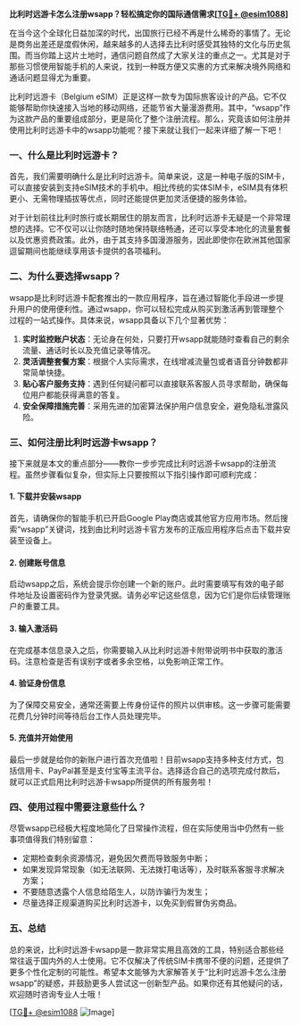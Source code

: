 **比利时远游卡怎么注册wsapp？轻松搞定你的国际通信需求[[TG💪+ @esim1088](https://t.me/s/esim1088)]**

在当今这个全球化日益加深的时代，出国旅行已经不再是什么稀奇的事情了。无论是商务出差还是度假休闲，越来越多的人选择去比利时感受其独特的文化与历史氛围。而当你踏上这片土地时，通信问题自然成了大家关注的重点之一。尤其是对于那些习惯使用智能手机的人来说，找到一种既方便又实惠的方式来解决境外网络和通话问题显得尤为重要。

比利时远游卡（Belgium eSIM）正是这样一款专为国际旅客设计的产品。它不仅能够帮助你快速接入当地的移动网络，还能节省大量漫游费用。其中，“wsapp”作为这款产品的重要组成部分，更是简化了整个注册流程。那么，究竟该如何注册并使用比利时远游卡中的wsapp功能呢？接下来就让我们一起来详细了解一下吧！

### 一、什么是比利时远游卡？

首先，我们需要明确什么是比利时远游卡。简单来说，这是一种电子版的SIM卡，可以直接安装到支持eSIM技术的手机中。相比传统的实体SIM卡，eSIM具有体积更小、无需物理插拔等优点，同时还能提供更加灵活便捷的服务体验。

对于计划前往比利时旅行或长期居住的朋友而言，比利时远游卡无疑是一个非常理想的选择。它不仅可以让你随时随地保持联络畅通，还可以享受本地化的流量套餐以及优惠资费政策。此外，由于其支持多国漫游服务，因此即使你在欧洲其他国家逗留期间也能继续享用该卡提供的各项福利。

### 二、为什么要选择wsapp？

wsapp是比利时远游卡配套推出的一款应用程序，旨在通过智能化手段进一步提升用户的使用便利性。通过wsapp，你可以轻松完成从购买到激活再到管理整个过程的一站式操作。具体来说，wsapp具备以下几个显著优势：

1. **实时监控账户状态**：无论身在何处，只要打开wsapp就能随时查看自己的剩余流量、通话时长以及充值记录等情况。
2. **灵活调整套餐方案**：根据个人实际需求，在线增减流量包或者语音分钟数都非常简单快捷。
3. **贴心客户服务支持**：遇到任何疑问都可以直接联系客服人员寻求帮助，确保每位用户都能获得满意的答复。
4. **安全保障措施完善**：采用先进的加密算法保护用户信息安全，避免隐私泄露风险。

### 三、如何注册比利时远游卡wsapp？

接下来就是本文的重点部分——教你一步步完成比利时远游卡wsapp的注册流程。虽然步骤看似复杂，但实际上只要按照以下指引操作即可顺利完成：

#### 1. 下载并安装wsapp

首先，请确保你的智能手机已开启Google Play商店或其他官方应用市场。然后搜索“wsapp”关键词，找到由比利时远游卡官方发布的正版应用程序后点击下载并安装至设备上。

#### 2. 创建账号信息

启动wsapp之后，系统会提示你创建一个新的账户。此时需要填写有效的电子邮件地址及设置密码作为登录凭据。请务必牢记这些信息，因为它们是你后续管理账户的重要工具。

#### 3. 输入激活码

在完成基本信息录入之后，你需要输入从比利时远游卡附带说明书中获取的激活码。注意检查是否有误别字或者多余空格，以免影响正常工作。

#### 4. 验证身份信息

为了保障交易安全，通常还需要上传身份证件的照片以供审核。这一步骤可能需要花费几分钟时间等待后台工作人员处理完毕。

#### 5. 充值并开始使用

最后一步就是给你的新账户进行首次充值啦！目前wsapp支持多种支付方式，包括信用卡、PayPal甚至是支付宝等主流平台。选择适合自己的选项完成付款后，就可以正式启用比利时远游卡wsapp所提供的所有服务啦！

### 四、使用过程中需要注意些什么？

尽管wsapp已经极大程度地简化了日常操作流程，但在实际使用当中仍然有一些事项值得我们特别留意：

- 定期检查剩余资源情况，避免因欠费而导致服务中断；
- 如果发现异常现象（如无法联网、无法拨打电话等），及时联系客服寻求解决方案；
- 不要随意透露个人信息给陌生人，以防诈骗行为发生；
- 尽量选择正规渠道购买比利时远游卡，以免买到假冒伪劣商品。

### 五、总结

总的来说，比利时远游卡wsapp是一款非常实用且高效的工具，特别适合那些经常往返于国内外的人士使用。它不仅解决了传统SIM卡携带不便的问题，还提供了更多个性化定制的可能性。希望本文能够为大家解答关于“比利时远游卡怎么注册wsapp”的疑惑，并鼓励更多人尝试这一创新型产品。如果你还有其他疑问的话，欢迎随时咨询专业人士哦！

[[TG💪+ @esim1088](https://t.me/s/esim1088) ![Image](https://i.postimg.cc/4NQfJmqS/Snipaste-2025-05-13-00-14-12.png)]